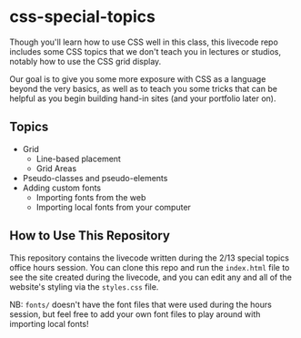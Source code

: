 # css-special-topics
Though you'll learn how to use CSS well in this class, this livecode repo includes some CSS topics that we don't teach you in lectures or studios, notably how to use the CSS grid display.

Our goal is to give you some more exposure with CSS as a language beyond the very basics, as well as to teach you some tricks that can be helpful as you begin building hand-in sites (and your portfolio later on).

## Topics
- Grid
  - Line-based placement
  - Grid Areas
- Pseudo-classes and pseudo-elements
- Adding custom fonts
  - Importing fonts from the web
  - Importing local fonts from your computer

## How to Use This Repository
This repository contains the livecode written during the 2/13 special topics office hours session. You can clone this repo and run the `index.html` file to see the site created during the livecode, and you can edit any and all of the website's styling via the `styles.css` file. 

NB: `fonts/` doesn't have the font files that were used during the hours session, but feel free to add your own font files to play around with importing local fonts!
